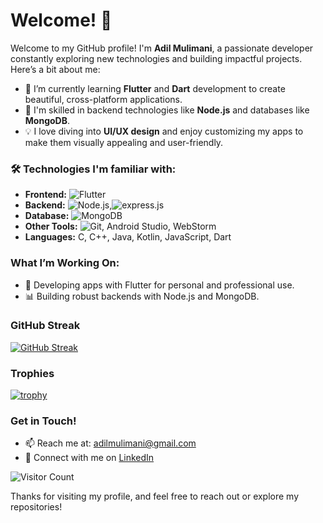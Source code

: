 # Welcome! 👋

Welcome to my GitHub profile! I'm **Adil Mulimani**, a passionate developer constantly exploring new technologies and building impactful projects. Here’s a bit about me:

- 🌱 I’m currently learning **Flutter** and **Dart** development to create beautiful, cross-platform applications.
- 💼 I'm skilled in backend technologies like **Node.js** and databases like **MongoDB**.
- 💡 I love diving into **UI/UX design** and enjoy customizing my apps to make them visually appealing and user-friendly.

### 🛠️ Technologies I'm familiar with:
- **Frontend:**  ![Flutter](https://img.shields.io/badge/Flutter-%2302569B.svg?logo=flutter&logoColor=white)
- **Backend:** ![Node.js](https://img.shields.io/badge/Node.js-%23339933.svg?logo=node.js&logoColor=white),![express.js](https://img.shields.io/badge/express.js-%23339933.svg?logo=node.js&logoColor=white)
- **Database:** ![MongoDB](https://img.shields.io/badge/MongoDB-%2347A248.svg?logo=mongodb&logoColor=white)
- **Other Tools:**  ![Git](https://img.shields.io/badge/Git-%23F05032.svg?logo=git&logoColor=white), Android Studio, WebStorm
- **Languages:** C, C++, Java, Kotlin, JavaScript, Dart





  

### What I’m Working On:
- 📱 Developing apps with Flutter for personal and professional use.
- 📊 Building robust backends with Node.js and MongoDB.

### GitHub Streak
[![GitHub Streak](https://streak-stats.demolab.com/?user=AdilMulimani&theme=highcontrast&hide_border=true)](https://git.io/streak-stats)

### Trophies
[![trophy](https://github-profile-trophy.vercel.app/?username=AdilMulimani&theme=onestar&no-frame=true&row=1&column=6)](https://github.com/ryo-ma/github-profile-trophy)

### Get in Touch!
- 📫 Reach me at: [adilmulimani@gmail.com](mailto:adilmulimani@gmail.com)
- 💼 Connect with me on [LinkedIn](https://www.linkedin.com/in/adil-m-21736626a/)

![Visitor Count](https://komarev.com/ghpvc/?username=AdilMulimani&color=blue)

Thanks for visiting my profile, and feel free to reach out or explore my repositories!
